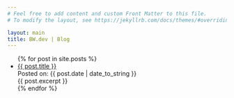 ```yaml
---
# Feel free to add content and custom Front Matter to this file.
# To modify the layout, see https://jekyllrb.com/docs/themes/#overriding-theme-defaults

layout: main
title: BW.dev | Blog
---
```

<ul class="py-2">
  {% for post in site.posts %}
    <li class="mb-6">
      <div class="flex flex-col items-start leading-relaxed">
      <a href="{{ post.url }}">
        <div class="mb-2 text-xl italic font-display text-copy-primary">{{ post.title }}</div>
      </a>
        <div class="self-end mb-3 text-xs text-copy-ternary font-display">Posted on: {{ post.date | date_to_string }}</div>
        <div class="text-sm leading-relaxed text-copy-secondary font-body">{{ post.excerpt }}</div>
      </div>
    </li>
  {% endfor %}
</ul>